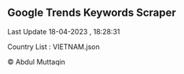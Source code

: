 

## Google Trends Keywords Scraper 
 
Last Update 18-04-2023 , 18:28:31

Country List :
VIETNAM.json



© Abdul Muttaqin 
